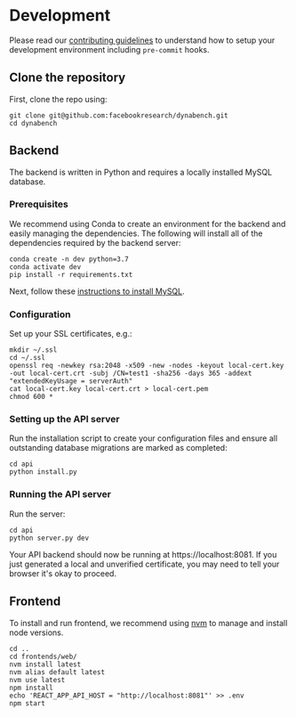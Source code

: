 # Development

Please read our [contributing guidelines](https://github.com/facebookresearch/dynabench/blob/main/CONTRIBUTING.md) to understand how to setup your development environment including `pre-commit` hooks.

## Clone the repository

First, clone the repo using:

```
git clone git@github.com:facebookresearch/dynabench.git
cd dynabench
```

## Backend

The backend is written in Python and requires a locally installed MySQL database.

### Prerequisites

We recommend using Conda to create an environment for the backend and easily managing the dependencies. The following will install all of the dependencies required by the backend server:

```
conda create -n dev python=3.7
conda activate dev
pip install -r requirements.txt
```

Next, follow these [instructions to install MySQL](database.md).

### Configuration

Set up your SSL certificates, e.g.:

```
mkdir ~/.ssl
cd ~/.ssl
openssl req -newkey rsa:2048 -x509 -new -nodes -keyout local-cert.key -out local-cert.crt -subj /CN=test1 -sha256 -days 365 -addext "extendedKeyUsage = serverAuth"
cat local-cert.key local-cert.crt > local-cert.pem
chmod 600 *
```

### Setting up the API server

Run the installation script to create your configuration files and ensure all outstanding database migrations are marked as completed:

```
cd api
python install.py 
```

### Running the API server

Run the server:

```
cd api
python server.py dev
```

Your API backend should now be running at https://localhost:8081. If you just generated a local and unverified certificate, you may need to tell your browser it's okay to proceed.

## Frontend

To install and run frontend, we recommend using [nvm](https://github.com/creationix/nvm) to manage
and install node versions.

```
cd ..
cd frontends/web/
nvm install latest
nvm alias default latest
nvm use latest
npm install
echo 'REACT_APP_API_HOST = "http://localhost:8081"' >> .env
npm start
```
